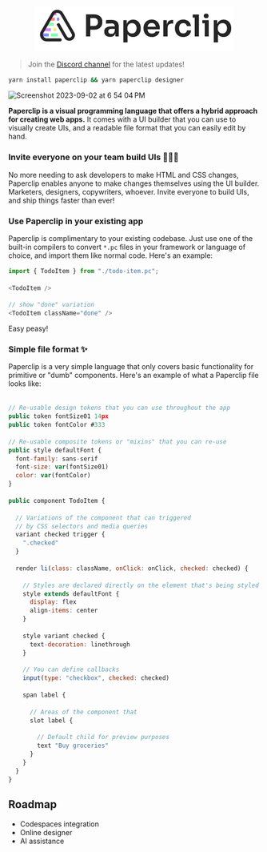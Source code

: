 <p align="center">
  <img src="./assets/logo-outline-5.png" width="400px">
</p>

> Join the [Discord channel](https://discord.gg/H6wEVtd) for the latest updates!

```sh
yarn install paperclip && yarn paperclip designer
```

<img width="1840" alt="Screenshot 2023-09-02 at 6 54 04 PM" src="https://github.com/paperclip-ui/paperclip/assets/757408/4a46b041-636f-4960-a663-177a044432f9">

**Paperclip is a visual programming language that offers a hybrid approach for creating web apps.** It comes with a UI builder that you can use to visually create UIs, and a readable file format that you can easily edit by hand.

### Invite everyone on your team build UIs 👨🏻‍🎨

No more needing to ask developers to make HTML and CSS changes, Paperclip enables anyone to make changes themselves using the UI builder. Marketers, designers, copywriters, whoever. Invite everyone to build UIs, and ship things faster than ever!

### Use Paperclip in your existing app

Paperclip is complimentary to your existing codebase. Just use one of the built-in compilers to convert `*.pc` files in your framework or language of choice, and import them like normal code. Here's an example:

```typescript
import { TodoItem } from "./todo-item.pc";

<TodoItem />

// show "done" variation
<TodoItem className="done" />
```

Easy peasy!

### Simple file format ✨

Paperclip is a very simple language that only covers basic functionality for primitive or "dumb" components. Here's an example of what a Paperclip file looks like:

```javascript

// Re-usable design tokens that you can use throughout the app
public token fontSize01 14px
public token fontColor #333

// Re-usable composite tokens or "mixins" that you can re-use
public style defaultFont {
  font-family: sans-serif
  font-size: var(fontSize01)
  color: var(fontColor)
}

public component TodoItem {

  // Variations of the component that can triggered
  // by CSS selectors and media queries
  variant checked trigger {
    ".checked"
  }

  render li(class: className, onClick: onClick, checked: checked) {

    // Styles are declared directly on the element that's being styled
    style extends defaultFont {
      display: flex
      align-items: center
    }

    style variant checked {
      text-decoration: linethrough
    }

    // You can define callbacks
    input(type: "checkbox", checked: checked)

    span label {

      // Areas of the component that
      slot label {

        // Default child for preview purposes
        text "Buy groceries"
      }
    }
  }
}
```

<!--

### Copy and paste directly from Figma
### AI assistant
### Import your existing codebase

-->

<!--Here's what the language looks like:

This can be imported directly into code like so:


```typescript
import { TodoItem } from "./todo-item.pc";

<TodoItem />

// show "done" variation
<TodoItem className="done" />
```-->

## Roadmap

- Codespaces integration
- Online designer
- AI assistance
